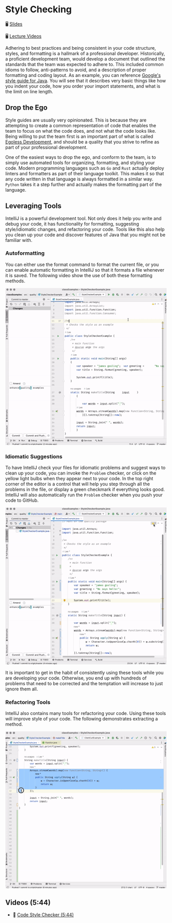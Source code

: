 # Style Checking

🖥️ [Slides](https://docs.google.com/presentation/d/1xy5WXrwQuZLEOtAX7W9B9ZgICc047wQz/edit?usp=sharing&ouid=114081115660452804792&rtpof=true&sd=true)

🖥️ [Lecture Videos](#videos)

Adhering to best practices and being consistent in your code structure, styles, and formatting is a hallmark of a professional developer. Historically, a proficient development team, would develop a document that outlined the standards that the team was expected to adhere to. This included common idioms to follow, anti-patterns to avoid, and a description of proper formatting and coding layout. As an example, you can reference [Google's style guide for Java](https://google.github.io/styleguide/javaguide.html). You will see that it describes very basic things like how you indent your code, how you order your import statements, and what is the limit on line length.

## Drop the Ego

Style guides are usually very opinionated. This is because they are attempting to create a common representation of code that enables the team to focus on what the code does, and not what the code looks like. Being willing to put the team first is an important part of what is called [Egoless Development](https://blog.codinghorror.com/the-ten-commandments-of-egoless-programming/), and should be a quality that you strive to refine as part of your professional development.

One of the easiest ways to drop the ego, and conform to the team, is to simply use automated tools for organizing, formatting, and styling your code. Modern programming languages such as `Go` and `Rust` actually deploy linters and formatters as part of their language toolkit. This makes it so that any code written in that language is always formatted in a similar way. `Python` takes it a step further and actually makes the formatting part of the language.

## Leveraging Tools

IntelliJ is a powerful development tool. Not only does it help you write and debug your code, it has functionality for formatting, suggesting style/idiomatic changes, and refactoring your code. Tools like this also help you clean up your code and discover features of Java that you might not be familiar with.

### Autoformatting

You can either use the format command to format the current file, or you can enable automatic formatting in IntelliJ so that it formats a file whenever it is saved. The following video show the use of both these formatting methods.

![Auto format](autoFormat.gif)

### Idiomatic Suggestions

To have IntelliJ check your files for idiomatic problems and suggest ways to clean up your code, you can invoke the `Problem` checker, or click on the yellow light bulbs when they appear next to your code. In the top right corner of the editor is a control that will help you step through all the problems in the file, or display a green checkmark if everything looks good. IntelliJ will also automatically run the `Problem` checker when you push your code to GitHub.

![Style Checker](styleChecker.gif)

It is important to get in the habit of consistently using these tools while you are developing your code. Otherwise, you end up with hundreds of problems that need to be corrected and the temptation will increase to just ignore them all.

### Refactoring Tools

IntelliJ also contains many tools for refactoring your code. Using these tools will improve style of your code. The following demonstrates extracting a method.

![Refactor method](refactorTool.gif)

## <a name="videos"></a>Videos (5:44)

- 🎥 [Code Style Checker (5:44)](https://byu.hosted.panopto.com/Panopto/Pages/Viewer.aspx?id=20337bb3-64b5-4203-942f-b1a001136761&start=0)
